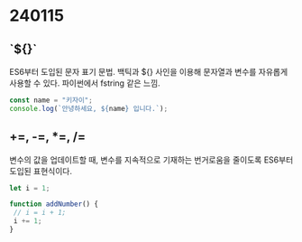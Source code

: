 # 240115

## \`${}`

ES6부터 도입된 문자 표기 문법. 백틱과 ${} 사인을 이용해 문자열과 변수를 자유롭게 사용할 수 있다. 파이썬에서 fstring 같은 느낌.

```js
const name = "키자이";
console.log(`안녕하세요, ${name} 입니다.`);
```

## +=, -=, \*=, /=

변수의 값을 업데이트할 때, 변수를 지속적으로 기재하는 번거로움을 줄이도록 ES6부터 도입된 표현식이다.

```js
let i = 1;

function addNumber() {
 // i = i + 1;
 i += 1;
}
```
